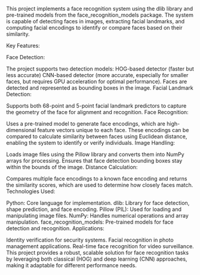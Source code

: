 
This project implements a face recognition system using the dlib library and pre-trained models from the face_recognition_models package. The system is capable of detecting faces in images, extracting facial landmarks, and computing facial encodings to identify or compare faces based on their similarity.

Key Features:

Face Detection:

The project supports two detection models: HOG-based detector (faster but less accurate) CNN-based detector (more accurate, especially for smaller faces, but requires GPU acceleration for optimal performance). Faces are detected and represented as bounding boxes in the image. Facial Landmark Detection:

Supports both 68-point and 5-point facial landmark predictors to capture the geometry of the face for alignment and recognition. Face Recognition:

Uses a pre-trained model to generate face encodings, which are high-dimensional feature vectors unique to each face. These encodings can be compared to calculate similarity between faces using Euclidean distance, enabling the system to identify or verify individuals. Image Handling:

Loads image files using the Pillow library and converts them into NumPy arrays for processing. Ensures that face detection bounding boxes stay within the bounds of the image. Distance Calculation:

Compares multiple face encodings to a known face encoding and returns the similarity scores, which are used to determine how closely faces match. Technologies Used:

Python: Core language for implementation. dlib: Library for face detection, shape prediction, and face encoding. Pillow (PIL): Used for loading and manipulating image files. NumPy: Handles numerical operations and array manipulation. face_recognition_models: Pre-trained models for face detection and recognition. Applications:

Identity verification for security systems. Facial recognition in photo management applications. Real-time face recognition for video surveillance. This project provides a robust, scalable solution for face recognition tasks by leveraging both classical (HOG) and deep learning (CNN) approaches, making it adaptable for different performance needs.

